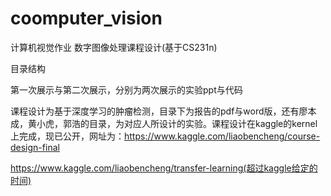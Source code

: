 # coomputer_vision
计算机视觉作业
数字图像处理课程设计(基于CS231n)

目录结构

第一次展示与第二次展示，分别为两次展示的实验ppt与代码

课程设计为基于深度学习的肿瘤检测，目录下为报告的pdf与word版，还有廖本成，黄小虎，郭浩的目录，为对应人所设计的实验。课程设计在kaggle的kernel上完成，现已公开，网址为：https://www.kaggle.com/liaobencheng/course-design-final

https://www.kaggle.com/liaobencheng/transfer-learning(超过kaggle给定的时间)
